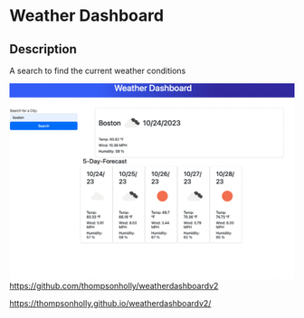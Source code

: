 # Weather Dashboard

## Description

A search to find the current weather conditions

![screenshot](./images/weatherdash.png) https://github.com/thompsonholly/weatherdashboardv2

https://thompsonholly.github.io/weatherdashboardv2/


